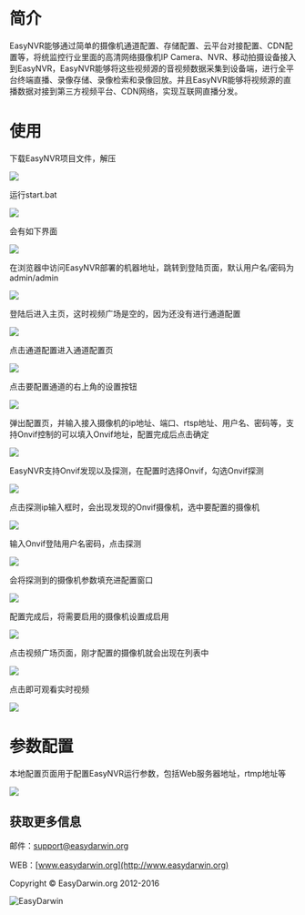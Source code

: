 # 简介 #

EasyNVR能够通过简单的摄像机通道配置、存储配置、云平台对接配置、CDN配置等，将统监控行业里面的高清网络摄像机IP Camera、NVR、移动拍摄设备接入到EasyNVR，EasyNVR能够将这些视频源的音视频数据采集到设备端，进行全平台终端直播、录像存储、录像检索和录像回放。并且EasyNVR能够将视频源的直播数据对接到第三方视频平台、CDN网络，实现互联网直播分发。

# 使用 #

下载EasyNVR项目文件，解压

![](http://i.imgur.com/VQqBszb.png)

运行start.bat

![](http://i.imgur.com/Vy6qXcJ.png)

会有如下界面

![](http://i.imgur.com/49hBonE.png)

在浏览器中访问EasyNVR部署的机器地址，跳转到登陆页面，默认用户名/密码为admin/admin

![](http://i.imgur.com/a86OOPP.png)

登陆后进入主页，这时视频广场是空的，因为还没有进行通道配置

![](http://i.imgur.com/UgpbCPo.png)

点击通道配置进入通道配置页

![](http://i.imgur.com/P5EAKYC.png)

点击要配置通道的右上角的设置按钮

![](http://i.imgur.com/D5lIGQX.png)

弹出配置页，并输入接入摄像机的ip地址、端口、rtsp地址、用户名、密码等，支持Onvif控制的可以填入Onvif地址，配置完成后点击确定

![](http://i.imgur.com/KfNGGIr.png)

EasyNVR支持Onvif发现以及探测，在配置时选择Onvif，勾选Onvif探测

![](http://i.imgur.com/bBspRlm.png)

点击探测ip输入框时，会出现发现的Onvif摄像机，选中要配置的摄像机

![](http://i.imgur.com/sElOZDl.png)

输入Onvif登陆用户名密码，点击探测

![](http://i.imgur.com/iv8fMO4.png)

会将探测到的摄像机参数填充进配置窗口

![](http://i.imgur.com/vLkQN8v.png)

配置完成后，将需要启用的摄像机设置成启用

![](http://i.imgur.com/BMVedJu.png)

点击视频广场页面，刚才配置的摄像机就会出现在列表中

![](http://i.imgur.com/wXt1bbB.png)

点击即可观看实时视频

![](http://i.imgur.com/0CGJtGK.png)

# 参数配置 #

本地配置页面用于配置EasyNVR运行参数，包括Web服务器地址，rtmp地址等

![](http://i.imgur.com/dFmeeWJ.png)

## 获取更多信息 ##

邮件：[support@easydarwin.org](mailto:support@easydarwin.org) 

WEB：[www.easydarwin.org](http://www.easydarwin.org)

Copyright &copy; EasyDarwin.org 2012-2016

![EasyDarwin](http://www.easydarwin.org/skin/easydarwin/images/wx_qrcode.jpg)